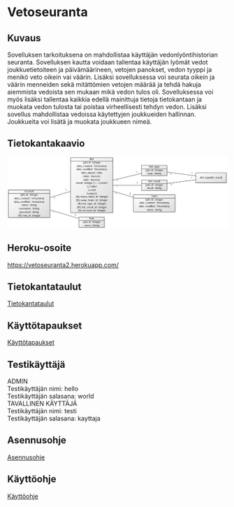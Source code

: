 # Vetoseuranta

## Kuvaus
Sovelluksen tarkoituksena on mahdollistaa käyttäjän vedonlyöntihistorian seuranta. Sovelluksen kautta voidaan tallentaa käyttäjän lyömät vedot joukkuetietoiteen ja päivämäärineen, vetojen panokset, vedon tyyppi ja menikö veto oikein vai väärin. Lisäksi sovelluksessa voi seurata oikein ja väärin menneiden sekä mitättömien vetojen määrää ja tehdä hakuja aiemmista vedoista sen mukaan mikä vedon tulos oli. Sovelluksessa voi myös lisäksi tallentaa kaikkia edellä mainittuja tietoja tietokantaan ja muokata vedon tulosta tai poistaa virheellisesti tehdyn vedon. Lisäksi sovellus mahdollistaa vedoissa käytettyjen joukkueiden hallinnan. Joukkueita voi lisätä ja muokata joukkueen nimeä.

## Tietokantakaavio
![alt text](https://github.com/jyrki26/Vetoseuranta2/blob/master/documentation/tietokantakaavio_1.jpg)

## Heroku-osoite
https://vetoseuranta2.herokuapp.com/

## Tietokantataulut
[Tietokantataulut](https://github.com/jyrki26/Vetoseuranta2/blob/master/documentation/taulut.md)

## Käyttötapaukset
[Käyttötapaukset](https://github.com/jyrki26/Vetoseuranta2/blob/master/documentation/k%C3%A4ytt%C3%B6tapaukset.docx)

## Testikäyttäjä
ADMIN<br/>
Testikäyttäjän nimi: hello<br/>Testikäyttäjän salasana: world<br/>
TAVALLINEN KÄYTTÄJÄ<br/>
Testikäyttäjän nimi: testi<br/>Testikäyttäjän salasana: kayttaja

## Asennusohje
[Asennusohje](https://github.com/jyrki26/Vetoseuranta2/blob/master/documentation/asennusohje.md)

## Käyttöohje
[Käyttöohje](https://github.com/jyrki26/Vetoseuranta2/blob/master/documentation/kayttoohje.md)